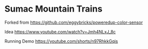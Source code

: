 # Sumac Mountain Trains

Forked from https://github.com/eggybricks/poweredup-color-sensor

Idea https://www.youtube.com/watch?v=Jmh4NLxJ_8c

Running Demo https://youtube.com/shorts/n97RhkkGqis
